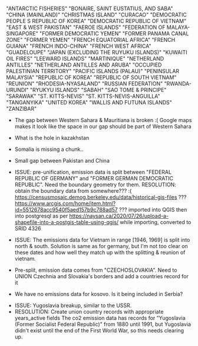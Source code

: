 "ANTARCTIC FISHERIES"
"BONAIRE, SAINT EUSTATIUS, AND SABA"
"CHINA (MAINLAND)"
"CHRISTMAS ISLAND"
"CURACAO"
"DEMOCRATIC PEOPLE S REPUBLIC OF KOREA"
"DEMOCRATIC REPUBLIC OF VIETNAM"
"EAST & WEST PAKISTAN"
"FAEROE ISLANDS"
"FEDERATION OF MALAYA-SINGAPORE"
"FORMER DEMOCRATIC YEMEN"
"FORMER PANAMA CANAL ZONE"
"FORMER YEMEN"
"FRENCH EQUATORIAL AFRICA"
"FRENCH GUIANA"
"FRENCH INDO-CHINA"
"FRENCH WEST AFRICA"
"GUADELOUPE"
"JAPAN (EXCLUDING THE RUYUKU ISLANDS)"
"KUWAITI OIL FIRES"
"LEEWARD ISLANDS"
"MARTINIQUE"
"NETHERLAND ANTILLES"
"NETHERLAND ANTILLES AND ARUBA"
"OCCUPIED PALESTINIAN TERRITORY"
"PACIFIC ISLANDS (PALAU)"
"PENINSULAR MALAYSIA"
"REPUBLIC OF KOREA"
"REPUBLIC OF SOUTH VIETNAM"
"REUNION"
"RHODESIA-NYASALAND"
"RUSSIAN FEDERATION"
"RWANDA-URUNDI"
"RYUKYU ISLANDS"
"SABAH"
"SAO TOME & PRINCIPE"
"SARAWAK"
"ST. KITTS-NEVIS"
"ST. KITTS-NEVIS-ANGUILLA"
"TANGANYIKA"
"UNITED KOREA"
"WALLIS AND FUTUNA ISLANDS"
"ZANZIBAR"


* The gap between Western Sahara & Mauritiana is broken :( Google maps makes it look like the space in our gap should be part of Western Sahara

* What is the hole in kazakhstan

* Somalia is missing a chunk..

* Small gap between Pakistan and China

* ISSUE: pre-unification, emission data is split between "FEDERAL REPUBLIC OF GERMANY" and "FORMER GERMAN DEMOCRATIC REPUBLIC". Need the boundary geometry for them.
  RESOLUTION: obtain the boundary data from somewhere??? :(
                                              https://censusmosaic.demog.berkeley.edu/data/historical-gis-files ???
                                              https://www.arcgis.com/home/item.html?id=5512678acc9540f5aed157b9c788ad57 ???
              imported into QGIS then into postgresql as per https://naysan.ca/2020/07/26/upload-a-shapefile-into-a-postgis-table-using-qgis/
              while importing, converted to SRID 4326


* ISSUE: The emissions data for Vietnam in range [1946, 1969] is split into north & south. Solution is same as for germany, but I'm not too clear on these dates and how well they match up with the splitting & reunion of vietnam.

* Pre-split, emission data comes from "CZECHOSLOVAKIA". Need to UNION Czechnia and Slovakia's borders and add a countries record for it

* We have no emissions data for kosovo. Is it being included in Serbia?

- ISSUE: Yugoslavia breakup, similar to the USSR.
- RESOLUTION: Create union country records with appropriate years_active fields
              The co2 emission data has records for "Yugoslavia (Former Socialist Federal Republic)" from 1880 until 1991, but Yugoslavia didn't exist until the end of the First World War, so this needs clearing up.